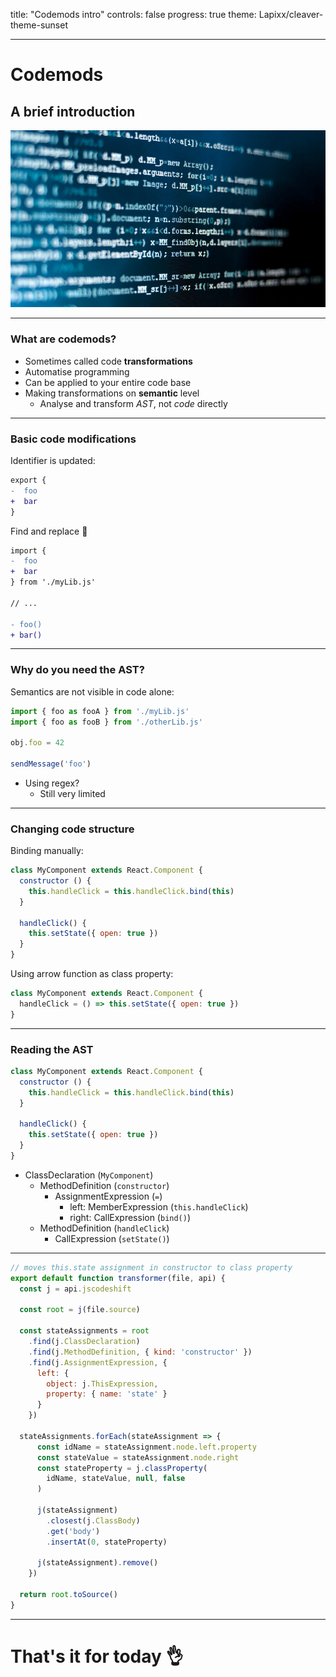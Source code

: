 title: "Codemods intro"
controls: false
progress: true
theme: Lapixx/cleaver-theme-sunset

---

# Codemods
## A brief introduction
![background](codebg.jpg)

---

### What are codemods?

 - Sometimes called code **transformations**
 - Automatise programming
 - Can be applied to your entire code base
 - Making transformations on **semantic** level
     - Analyse and transform *AST*, not *code* directly

---

### Basic code modifications

Identifier is updated:

```diff
export {
-  foo
+  bar
}
```

Find and replace 💪

```diff
import {
-  foo
+  bar
} from './myLib.js'

// ...

- foo()
+ bar()
```
---

### Why do you need the AST?

Semantics are not visible in code alone:

```js
import { foo as fooA } from './myLib.js'
import { foo as fooB } from './otherLib.js'

obj.foo = 42

sendMessage('foo')
```

- Using regex?
  - Still very limited

---

### Changing code structure

Binding manually:

```js
class MyComponent extends React.Component {
  constructor () {
    this.handleClick = this.handleClick.bind(this)
  }

  handleClick() {
    this.setState({ open: true })
  }
}
```

Using arrow function as class property:

```js
class MyComponent extends React.Component {
  handleClick = () => this.setState({ open: true })
}
```

---

### Reading the AST

```js
class MyComponent extends React.Component {
  constructor () {
    this.handleClick = this.handleClick.bind(this)
  }

  handleClick() {
    this.setState({ open: true })
  }
}
```

- ClassDeclaration (`MyComponent`)
  - MethodDefinition (`constructor`)
    - AssignmentExpression (`=`)
      - left: MemberExpression (`this.handleClick`)
      - right: CallExpression (`bind()`)
  - MethodDefinition (`handleClick`)
    - CallExpression (`setState()`)

---

```js
// moves this.state assignment in constructor to class property
export default function transformer(file, api) {
  const j = api.jscodeshift

  const root = j(file.source)

  const stateAssignments = root
    .find(j.ClassDeclaration)
    .find(j.MethodDefinition, { kind: 'constructor' })
    .find(j.AssignmentExpression, {
      left: {
        object: j.ThisExpression,
        property: { name: 'state' }
      }
    })

  stateAssignments.forEach(stateAssignment => {
      const idName = stateAssignment.node.left.property
      const stateValue = stateAssignment.node.right
      const stateProperty = j.classProperty(
        idName, stateValue, null, false
      )

      j(stateAssignment)
        .closest(j.ClassBody)
        .get('body')
        .insertAt(0, stateProperty)

      j(stateAssignment).remove()
    })

  return root.toSource()
}
```

---

# That's it for today 👌
